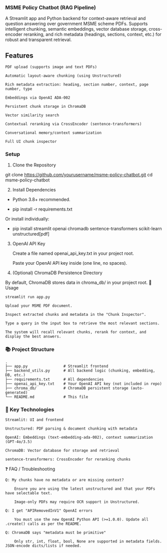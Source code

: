 ### MSME Policy Chatbot (RAG Pipeline)

A Streamlit app and Python backend for context-aware retrieval and question answering over government MSME scheme PDFs.
Supports intelligent chunking, semantic embeddings, vector database storage, cross-encoder reranking, and rich metadata (headings, sections, context, etc.) for robust and transparent retrieval.
## Features

    PDF upload (supports image and text PDFs)

    Automatic layout-aware chunking (using Unstructured)

    Rich metadata extraction: heading, section number, context, page number, type

    Embeddings via OpenAI ADA-002

    Persistent chunk storage in ChromaDB

    Vector similarity search

    Contextual reranking via CrossEncoder (sentence-transformers)

    Conversational memory/context summarization

    Full UI chunk inspector

### Setup
1. Clone the Repository

git clone https://github.com/yourusername/msme-policy-chatbot.git
cd msme-policy-chatbot

2. Install Dependencies

* Python 3.8+ recommended.

* pip install -r requirements.txt

Or install individually:

* pip install streamlit openai chromadb sentence-transformers scikit-learn unstructured[pdf]

3. OpenAI API Key

    Create a file named openai_api_key.txt in your project root.

    Paste your OpenAI API key inside (one line, no spaces).

4. (Optional) ChromaDB Persistence Directory

By default, ChromaDB stores data in chroma_db/ in your project root.
🚀 Usage

```streamlit run app.py```

    Upload your MSME PDF document.

    Inspect extracted chunks and metadata in the "Chunk Inspector".

    Type a query in the input box to retrieve the most relevant sections.

    The system will recall relevant chunks, rerank for context, and display the best answers.

### 📚 Project Structure
```
.
├── app.py                # Streamlit frontend
├── backend_utils.py      # All backend logic (chunking, embedding, DB, etc.)
├── requirements.txt      # All dependencies
├── openai_api_key.txt    # Your OpenAI API key (not included in repo)
├── chroma_db/            # ChromaDB persistent storage (auto-generated)
└── README.md             # This file
```

### 🧩 Key Technologies

    Streamlit: UI and frontend

    Unstructured: PDF parsing & document chunking with metadata

    OpenAI: Embeddings (text-embedding-ada-002), context summarization (GPT-4o/3.5)

    ChromaDB: Vector database for storage and retrieval

    sentence-transformers: CrossEncoder for reranking chunks

❓ FAQ / Troubleshooting

    Q: My chunks have no metadata or are missing context?

        Ensure you are using the latest unstructured and that your PDFs have selectable text.

        Image-only PDFs may require OCR support in Unstructured.

    Q: I get "APIRemovedInV1" OpenAI errors

        You must use the new OpenAI Python API (>=1.0.0). Update all .create() calls as per the README.

    Q: ChromaDB says "metadata must be primitive"

        Only str, int, float, bool, None are supported in metadata fields. JSON-encode dicts/lists if needed.

